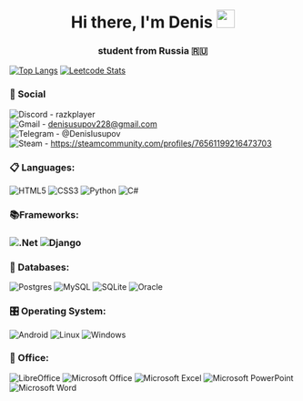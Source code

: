 <h1 align="center">Hi there, I'm Denis
<img src="https://github.com/blackcater/blackcater/raw/main/images/Hi.gif" height="32"/></h1>
<h3 align="center">student from Russia 🇷🇺</h3>

[![Top Langs](https://github-readme-stats.vercel.app/api/top-langs/?username=denis02107&layout=compact&theme=dark)](https://github.com/anuraghazra/github-readme-stats)
[![Leetcode Stats](https://leetcard.denis02107/denis02107?cache=0)](https://leetcode.com/denis02107)


<h3>💬 Social</h3>

![Discord](https://img.shields.io/badge/Discord-%235865F2.svg?style=for-the-badge&logo=discord&logoColor=white) - razkplayer<br>
![Gmail](https://img.shields.io/badge/Gmail-D14836?style=for-the-badge&logo=gmail&logoColor=white) - denisusupov228@gmail.com<br>
![Telegram](https://img.shields.io/badge/Telegram-2CA5E0?style=for-the-badge&logo=telegram&logoColor=white) - @DenisIusupov<br>
![Steam](https://img.shields.io/badge/steam-%23000000.svg?style=for-the-badge&logo=steam&logoColor=white) - https://steamcommunity.com/profiles/76561199216473703

<h3>📋 Languages:</h3>

![HTML5](https://img.shields.io/badge/-HTML5-E34F26?style=for-the-badge&logo=html5&logoColor=white)
![CSS3](https://img.shields.io/badge/-CSS3-1572B6?style=for-the-badge&logo=css3&logoColor=white)
![Python](https://img.shields.io/badge/-Python-3670A0?style=for-the-badge&logo=python&logoColor=ffdd54)
![C#](https://img.shields.io/badge/c%23-%23239120.svg?style=for-the-badge&logo=c-sharp&logoColor=white)

<h3>📚Frameworks:<h3>

![.Net](https://img.shields.io/badge/.NET-5C2D91?style=for-the-badge&logo=.net&logoColor=white)
![Django](https://img.shields.io/badge/django-%23092E20.svg?style=for-the-badge&logo=django&logoColor=white)

  
<h3>💾 Databases:</h3>

![Postgres](https://img.shields.io/badge/-PostgreSQL-316192?style=for-the-badge&logo=postgresql&logoColor=white)
![MySQL](https://img.shields.io/badge/-MySQL-00f?style=for-the-badge&logo=mysql&logoColor=white)
![SQLite](https://img.shields.io/badge/-SQLite-07405e?style=for-the-badge&logo=sqlite&logoColor=white)
![Oracle](https://img.shields.io/badge/Oracle-F80000?style=for-the-badge&logo=oracle&logoColor=white)

<h3>🎛️ Operating System:</h3>

![Android](https://img.shields.io/badge/Android-3DDC84?style=for-the-badge&logo=android&logoColor=white)
![Linux](https://img.shields.io/badge/Linux-FCC624?style=for-the-badge&logo=linux&logoColor=black)
![Windows](https://img.shields.io/badge/Windows-0078D6?style=for-the-badge&logo=windows&logoColor=white)

<h3>🏢 Office:</h3>

![LibreOffice](https://img.shields.io/badge/LibreOffice-%2318A303?style=for-the-badge&logo=LibreOffice&logoColor=white)
![Microsoft Office](https://img.shields.io/badge/Microsoft_Office-D83B01?style=for-the-badge&logo=microsoft-office&logoColor=white)
![Microsoft Excel](https://img.shields.io/badge/Microsoft_Excel-217346?style=for-the-badge&logo=microsoft-excel&logoColor=white)
![Microsoft PowerPoint](https://img.shields.io/badge/Microsoft_PowerPoint-B7472A?style=for-the-badge&logo=microsoft-powerpoint&logoColor=white)
![Microsoft Word](https://img.shields.io/badge/Microsoft_Word-2B579A?style=for-the-badge&logo=microsoft-word&logoColor=white)

